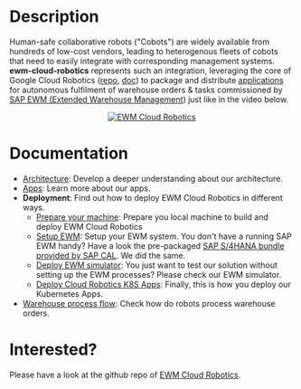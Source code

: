 # Description
Human-safe collaborative robots ("Cobots") are widely available from hundreds of low-cost vendors, leading to heterogenous fleets of cobots that need to easily integrate with corresponding management systems. **ewm-cloud-robotics** represents such an integration, leveraging the core of Google Cloud Robotics ([repo](https://github.com/googlecloudrobotics/core), [doc](https://googlecloudrobotics.github.io/core/)) to package and distribute [applications](cloud-robotics-apps.md) for autonomous fulfilment of warehouse orders & tasks commissioned by [SAP EWM (Extended Warehouse Management](https://www.sap.com/germany/products/extended-warehouse-management.html)) just like in the video below.
<div align="center">
  <a href="https://youtu.be/CFo4-BlGO74"><img src="https://img.youtube.com/vi/CFo4-BlGO74/0.jpg" alt="EWM Cloud Robotics"></a>
</div>

# Documentation
- [Architecture](architecture.md): Develop a deeper understanding about our architecture.
- [Apps](cloud-robotics-apps.md): Learn more about our apps.
- **Deployment**: Find out how to deploy EWM Cloud Robotics in different ways.
  - [Prepare your machine](prepare-your-machine.md): Prepare you local machine to build and deploy EWM Cloud Robotics
  - [Setup EWM](setup-EWM.md): Setup your EWM system. You don't have a running SAP EWM handy? Have a look the pre-packaged [SAP S/4HANA bundle provided by SAP CAL](https://blogs.sap.com/2018/12/12/sap-s4hana-fully-activated-appliance-create-your-sap-s4hana-1809-system-in-a-fraction-of-the-usual-setup-time/). We did the same.
  - [Deploy EWM simulator](deploy-EWM-simulator.md): You just want to test our solution without setting up the EWM processes? Please check our EWM simulator.
  - [Deploy Cloud Robotics K8S Apps](deployment.md): Finally, this is how you deploy our Kubernetes Apps.
- [Warehouse process flow](process-flow.md): Check how do robots process warehouse orders.  

# Interested?
Please have a look at the github repo of [EWM Cloud Robotics](https://github.com/SAP/ewm-cloud-robotics).